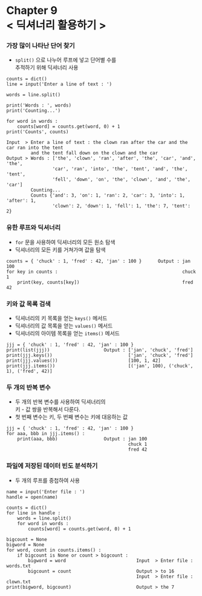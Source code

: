 Chapter 9<br/>
< 딕셔너리 활용하기 >
=====================


### 가장 많이 나타난 단어 찾기
- `split()` 으로 나누어 루프에 넣고 단어별 수를<br/>
추적하기 위해 딕셔너리 사용

```
counts = dict()
line = input('Enter a line of text : ')

words = line.split()

print('Words : ', words)
print('Counting...')

for word in words :
    counts[word] = counts.get(word, 0) + 1
print('Counts', counts)    

Input  > Enter a line of text : the clown ran after the car and the car ran into the tent
         and the tent fall down on the clown and the car
Output > Words : ['the', 'clown', 'ran', 'after', 'the', 'car', 'and', 'the',
                 'car', 'ran', 'into', 'the', 'tent', 'and', 'the', 'tent',
                 'fell', 'down', 'on', 'the', 'clown', 'and', 'the', 'car']
         Counting...
         Counts {'and': 3, 'on': 1, 'ran': 2, 'car': 3, 'into': 1, 'after': 1,
                 'clown': 2, 'down': 1, 'fell': 1, 'the': 7, 'tent': 2}
```


### 유한 루프와 딕셔너리
- `for` 문을 사용하여 딕셔너리의 모든 원소 탐색
- 딕셔너리의 모든 키를 거쳐가며 값을 탐색

```
counts = { 'chuck' : 1, 'fred' : 42, 'jan' : 100 }      Output : jan 100
for key in counts :                                              chuck 1
    print(key, counts[key])                                      fred 42
```


### 키와 값 목록 검색
- 딕셔너리의 키 목록을 얻는 `keys()` 메서드
- 딕셔너리의 값 목록을 얻는 `values()` 메서드
- 딕셔너리의 아이템 목록을 얻는 `items()` 메서드

```
jjj = { 'chuck' : 1, 'fred' : 42, 'jan' : 100 }
print(list(jjj))                    Output : ['jan', 'chuck', 'fred']
print(jjj.keys())                            ['jan', 'chuck', 'fred']
print(jjj.values())                          [100, 1, 42]
print(jjj.items())                           [('jan', 100), ('chuck', 1), ('fred', 42)]
```


### 두 개의 반복 변수
- 두 개의 반복 변수를 사용하여 딕셔너리의<br/>
키 - 값 쌍을 반복해서 다룬다.
- 첫 번째 변수는 키, 두 번째 변수는 키에 대응하는 값

```
jjj = { 'chuck' : 1, 'fred' : 42, 'jan' : 100 }
for aaa, bbb in jjj.items() :
    print(aaa, bbb)                 Output : jan 100
                                             chuck 1
                                             fred 42
```


### 파일에 저장된 데이터 빈도 분석하기
- 두 개의 루프를 중첩하여 사용

```
name = input('Enter file : ')
handle = open(name)

counts = dict()
for line in handle :
    words = line.split()
    for word in words :
        counts[word] = counts.get(word, 0) + 1

bigcount = None
bigword = None
for word, count in counts.items() :
    if bigcount is None or count > bigcount :
        bigword = word                          Input  > Enter file : words.txt
        bigcount = count                        Output > to 16
                                                Input  > Enter file : clown.txt
print(bigword, bigcount)                        Output > the 7
```
